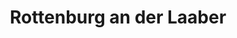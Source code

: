 ---
title: Rottenburg an der Laaber
url: /rottenburg-an-der-laaber/
latitude: 48.701
longitude: 12.027
---